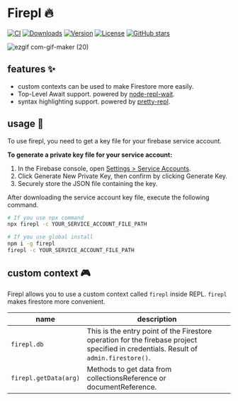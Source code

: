 # Firepl 🔥
[![CI](https://github.com/kawamataryo/firepl/actions/workflows/release.yml/badge.svg)](https://github.com/kawamataryo/firepl/actions/workflows/ci.yml)
<a href="https://npmcharts.com/compare/firepl?minimal=true"><img src="https://img.shields.io/npm/dt/firepl.svg" alt="Downloads"></a>
<a href="https://www.npmjs.com/package/firepl"><img src="https://img.shields.io/npm/v/firepl.svg" alt="Version"></a>
<a href="https://www.npmjs.com/package/firepl"><img src="https://img.shields.io/npm/l/firepl.svg" alt="License"></a>
<a href="https://github.com/kawamataryo/firepl" target="__blank"><img alt="GitHub stars" src="https://img.shields.io/github/stars/kawamataryo/firepl?style=social"></a>

![ezgif com-gif-maker (20)](https://user-images.githubusercontent.com/11070996/132949363-d2f477a1-6601-46f5-8d0b-203396c22172.gif)
 
## features ✨

- custom contexts can be used to make Firestore more easily.
- Top-Level Await support. powered by [node-repl-wait](https://www.npmjs.com/package/node-repl-await).
- syntax highlighting support. powered by [pretty-repl](https://www.npmjs.com/package/pretty-repl).

## usage 🚀
To use firepl, you need to get a key file for your firebase service account.

**To generate a private key file for your service account:**
1. In the Firebase console, open [Settings > Service Accounts](https://console.firebase.google.com/project/_/settings/serviceaccounts/adminsdk).
2. Click Generate New Private Key, then confirm by clicking Generate Key.
3. Securely store the JSON file containing the key.

After downloading the service account key file, execute the following command.

```bash
# If you use npx command
npx firepl -c YOUR_SERVICE_ACCOUNT_FILE_PATH

# If you use global install
npm i -g firepl
firepl -c YOUR_SERVICE_ACCOUNT_FILE_PATH
```

## custom context 🎮
Firepl allows you to use a custom context called `firepl` inside REPL. `firepl` makes firestore more convenient.

|name|description|
|---|---|
|`firepl.db` | This is the entry point of the Firestore operation for the firebase project specified in credentials. Result of `admin.firestore()`. |
|`firepl.getData(arg)` | Methods to get data from collectionsReference or documentReference. |

